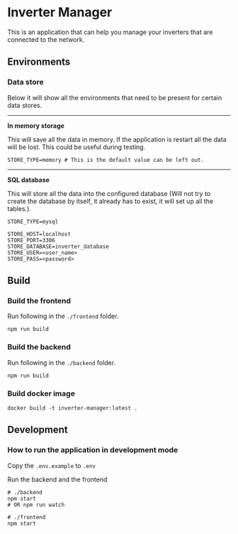 # Inverter Manager

This is an application that can help you manage your inverters that are connected to the network.

## Environments

### Data store

Below it will show all the environments that need to be present for certain data stores.

---

__In memory storage__

This will save all the data in memory. If the application is restart all the data will be lost. This could be useful during testing.
```env
STORE_TYPE=memory # This is the default value can be left out.
```

---

__SQL database__

This will store all the data into the configured database (Will not try to create the database by itself, it already has to exist, it will set up all the tables.).
```env
STORE_TYPE=mysql

STORE_HOST=localhost
STORE_PORT=3306
STORE_DATABASE=inverter_database
STORE_USER=<user_name>
STORE_PASS=<password>
```

## Build

### Build the frontend

Run following in the `./frontend` folder.

```shell
npm run build
```

### Build the backend

Run following in the `./backend` folder.

```shell
npm run build
```

### Build docker image

```shell
docker build -t inverter-manager:latest .
```

## Development

### How to run the application in development mode

Copy the `.env.example` to `.env`

Run the backend and the frontend

```shell
# ./backend
npm start
# OR npm run watch

# ./frontend
npm start
```